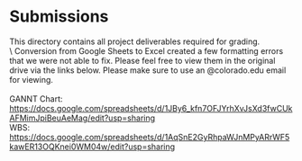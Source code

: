 # Submissions

This directory contains all project deliverables required for grading.\
\ 
Conversion from Google Sheets to Excel created a few formatting errors that we were not able to fix. Please feel free to view them in the original drive via the links below. Please make sure to use an @colorado.edu email for viewing.\
\
GANNT Chart: https://docs.google.com/spreadsheets/d/1JBy6_kfn7OFJYrhXvJsXd3fwCUkAFMimJpiBeuAeMag/edit?usp=sharing \
WBS: https://docs.google.com/spreadsheets/d/1AqSnE2GyRhpaWJnMPyARrWF5kawER13OQKnei0WM04w/edit?usp=sharing
